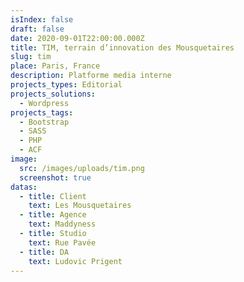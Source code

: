 ```yaml
---
isIndex: false
draft: false
date: 2020-09-01T22:00:00.000Z
title: TIM, terrain d’innovation des Mousquetaires
slug: tim
place: Paris, France
description: Platforme media interne
projects_types: Editorial
projects_solutions:
  - Wordpress
projects_tags:
  - Bootstrap
  - SASS
  - PHP
  - ACF
image:
  src: /images/uploads/tim.png
  screenshot: true
datas:
  - title: Client
    text: Les Mousquetaires
  - title: Agence
    text: Maddyness
  - title: Studio
    text: Rue Pavée
  - title: DA
    text: Ludovic Prigent
---
```

